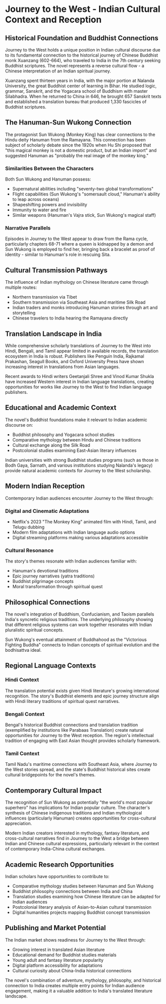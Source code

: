 # Journey to the West - Indian Cultural Context and Reception

## Historical Foundation and Buddhist Connections

Journey to the West holds a unique position in Indian cultural discourse due to its fundamental connection to the historical journey of Chinese Buddhist monk Xuanzang (602-664), who traveled to India in the 7th century seeking Buddhist scriptures. The novel represents a reverse cultural flow - a Chinese interpretation of an Indian spiritual journey.

Xuanzang spent thirteen years in India, with the major portion at Nalanda University, the great Buddhist center of learning in Bihar. He studied logic, grammar, Sanskrit, and the Yogacara school of Buddhism with master Silabhadra. When he returned to China in 646, he brought 657 Sanskrit texts and established a translation bureau that produced 1,330 fascicles of Buddhist scriptures.

## The Hanuman-Sun Wukong Connection

The protagonist Sun Wukong (Monkey King) has clear connections to the Hindu deity Hanuman from the Ramayana. This connection has been subject of scholarly debate since the 1920s when Hu Shi proposed that "this magical monkey is not a domestic product, but an Indian import" and suggested Hanuman as "probably the real image of the monkey king."

### Similarities Between the Characters

Both Sun Wukong and Hanuman possess:
- Supernatural abilities including "seventy-two global transformations"
- Flight capabilities (Sun Wukong's "somersault cloud," Hanuman's ability to leap across oceans)
- Shapeshifting powers and invisibility
- Immunity to water and fire
- Similar weapons (Hanuman's Vajra stick, Sun Wukong's magical staff)

### Narrative Parallels

Episodes in Journey to the West appear to draw from the Rama cycle, particularly chapters 68-71 where a queen is kidnapped by a demon and Sun Wukong is employed to find her, bringing back a bracelet as proof of identity - similar to Hanuman's role in rescuing Sita.

## Cultural Transmission Pathways

The influence of Indian mythology on Chinese literature came through multiple routes:
- Northern transmission via Tibet
- Southern transmission via Southeast Asia and maritime Silk Road
- Indian traders and monks introducing Hanuman stories through art and storytelling
- Chinese travelers to India hearing the Ramayana directly

## Translation Landscape in India

While comprehensive scholarly translations of Journey to the West into Hindi, Bengali, and Tamil appear limited in available records, the translation ecosystem in India is robust. Publishers like Penguin India, Rajkamal Prakashan, Seagull Books, and Oxford University Press have shown increasing interest in translations from Asian languages.

Recent awards to Hindi writers Geetanjali Shree and Vinod Kumar Shukla have increased Western interest in Indian language translations, creating opportunities for works like Journey to the West to find Indian language publishers.

## Educational and Academic Context

The novel's Buddhist foundations make it relevant to Indian academic discourse on:
- Buddhist philosophy and Yogacara school studies
- Comparative mythology between Hindu and Chinese traditions
- Cultural exchange along the Silk Road
- Postcolonial studies examining East-Asian literary influences

Indian universities with strong Buddhist studies programs (such as those in Bodh Gaya, Sarnath, and various institutions studying Nalanda's legacy) provide natural academic contexts for Journey to the West scholarship.

## Modern Indian Reception

Contemporary Indian audiences encounter Journey to the West through:

### Digital and Cinematic Adaptations
- Netflix's 2023 "The Monkey King" animated film with Hindi, Tamil, and Telugu dubbing
- Modern film adaptations with Indian language audio options
- Digital streaming platforms making various adaptations accessible

### Cultural Resonance
The story's themes resonate with Indian audiences familiar with:
- Hanuman's devotional traditions
- Epic journey narratives (yatra traditions)
- Buddhist pilgrimage concepts
- Moral transformation through spiritual quest

## Philosophical Connections

The novel's integration of Buddhism, Confucianism, and Taoism parallels India's syncretic religious traditions. The underlying philosophy showing that different religious systems can work together resonates with Indian pluralistic spiritual concepts.

Sun Wukong's eventual attainment of Buddhahood as the "Victorious Fighting Buddha" connects to Indian concepts of spiritual evolution and the bodhisattva ideal.

## Regional Language Contexts

### Hindi Context
The translation potential exists given Hindi literature's growing international recognition. The story's Buddhist elements and epic journey structure align with Hindi literary traditions of spiritual quest narratives.

### Bengali Context
Bengal's historical Buddhist connections and translation tradition (exemplified by institutions like Parabaas Translation) create natural opportunities for Journey to the West reception. The region's intellectual tradition of engaging with East Asian thought provides scholarly framework.

### Tamil Context
Tamil Nadu's maritime connections with Southeast Asia, where Journey to the West stories spread, and the state's Buddhist historical sites create cultural bridgepoints for the novel's themes.

## Contemporary Cultural Impact

The recognition of Sun Wukong as potentially "the world's most popular superhero" has implications for Indian popular culture. The character's synthesis of Chinese indigenous traditions and Indian mythological influences (particularly Hanuman) creates opportunities for cross-cultural appreciation.

Modern Indian creators interested in mythology, fantasy literature, and cross-cultural narratives find in Journey to the West a bridge between Indian and Chinese cultural expressions, particularly relevant in the context of contemporary India-China cultural exchanges.

## Academic Research Opportunities

Indian scholars have opportunities to contribute to:
- Comparative mythology studies between Hanuman and Sun Wukong
- Buddhist philosophy connections between India and China
- Translation studies examining how Chinese literature can be adapted for Indian audiences
- Postcolonial literary analysis of Asian-to-Asian cultural transmission
- Digital humanities projects mapping Buddhist concept transmission

## Publishing and Market Potential

The Indian market shows readiness for Journey to the West through:
- Growing interest in translated Asian literature
- Educational demand for Buddhist studies materials
- Young adult and fantasy literature popularity
- Digital platform accessibility for adaptations
- Cultural curiosity about China-India historical connections

The novel's combination of adventure, mythology, philosophy, and historical connection to India creates multiple entry points for Indian audience engagement, making it a valuable addition to India's translated literature landscape.